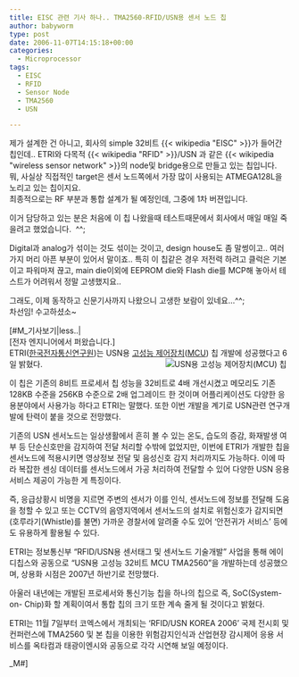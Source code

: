 ```yaml
---
title: EISC 관련 기사 하나.. TMA2560-RFID/USN용 센서 노드 칩
author: babyworm
type: post
date: 2006-11-07T14:15:18+00:00
categories:
  - Microprocessor
tags:
  - EISC
  - RFID
  - Sensor Node
  - TMA2560
  - USN

---
```

제가 설계한 건 아니고, 회사의 simple 32비트 {{< wikipedia "EISC" >}}가 들어간 칩인데.. ETRI와 다목적 {{< wikipedia "RFID" >}}/USN 과 같은 {{< wikipedia "wireless sensor network" >}}의 node및 bridge용으로 만들고 있는 칩입니다. &nbsp;  
뭐, 사실상 직접적인 target은 센서 노드쪽에서 가장 많이 사용되는 ATMEGA128L을 노리고 있는 칩이지요.  
최종적으로는 RF 부분과 통합 설계가 될 예정인데, 그중에 1차 버젼입니다. 

이거 담당하고 있는 분은 처음에 이 칩 나왔을때 테스트때문에서 회사에서 매일 매일 죽을려고 했었습니다.&nbsp; ^^;

Digital과 analog가 섞이는 것도 섞이는 것이고, design house도 좀 말썽이고.. 여러가지 머리 아픈 부분이 있어서 말이죠.. 특히 이 칩같은 경우 저전력 하려고 클럭은 기본이고 파워마져 끊고, main die이외에 EEPROM die와 Flash die를 MCP해 놓아서 테스트가 어려워서 정말 고생했지요..

그래도, 이제 동작하고 신문기사까지 나왔으니 고생한 보람이 있네요&#8230;^^;  
차선임! 수고하셨소~ 

[#M_기사보기|less..|  
[전자 엔지니어에서 퍼왔습니다.]  
ETRI(<a href="http://www.eetkorea.com/search/keyword.php?keywords=%C7%D1%B1%B9%C0%FC%C0%DA%C5%EB%BD%C5%BF%AC%B1%B8%BF%F8&ACTION_TYPE=SEARCH&operation=PHRASE&search_mod=advanced&section=ALL&encode=1&sub_form=quickform" target="_blank">한국전자통신연구원</a>)는 USN용 <a href="http://www.eetkorea.com/search/keyword.php?keywords=%B0%ED%BC%BA%B4%C9+%C1%A6%BE%EE%C0%E5%C4%A1&ACTION_TYPE=SEARCH&operation=PHRASE&search_mod=advanced&section=ALL&encode=1&sub_form=quickform" target="_blank">고성능 제어장치</a>(<a href="http://www.eetkorea.com/search/keyword.php?keywords=MCU&ACTION_TYPE=SEARCH&operation=PHRASE&search_mod=advanced&section=ALL&encode=1&sub_form=quickform" target="_blank">MCU</a>) 칩 개발에 성공했다고 6일 밝혔다.<img decoding="async" alt="USN용 고성능 제어장치(MCU) 칩" hspace="7" src="https://i0.wp.com/www.eetkorea.com/ARTICLES/2006NOV/2/EEKOL_2006NOV07_STECH_NP_23.JPG?w=625" align="right" data-recalc-dims="1" /> 

이 칩은 기존의 8비트 프로세서 칩 성능을 32비트로 4배 개선시켰고 메모리도 기존 128KB 수준을 256KB 수준으로 2배 업그레이드 한 것이며 어플리케이션도 다양한 응용분야에서 사용가능 하다고 ETRI는 말했다. 또한 이번 개발을 계기로 USN관련 연구개발에 탄력이 붙을 것으로 전망했다. 

기존의 USN 센서노드는 일상생활에서 흔히 볼 수 있는 온도, 습도의 증감, 화재발생 여부 등 단순신호만을 감지하여 전달 처리할 수밖에 없었지만, 이번에 ETRI가 개발한 칩을 센서노드에 적용시키면 영상정보 전달 및 음성신호 감지 처리까지도 가능하다. 이에 따라 복잡한 센싱 데이터를 센서노드에서 가공 처리하여 전달할 수 있어 다양한 USN 응용서비스 제공이 가능한 게 특징이다. 

즉, 응급상황시 비명을 지르면 주변의 센서가 이를 인식, 센서노드에 정보를 전달해 도움을 청할 수 있고 또는 CCTV의 음영지역에서 센서노드의 설치로 위험신호가 감지되면(호루라기(Whistle)를 불면) 가까운 경찰서에 알려줄 수도 있어 ‘안전귀가 서비스’ 등에도 유용하게 활용될 수 있다. 

ETRI는 정보통신부 “RFID/USN용 센서태그 및 센서노드 기술개발” 사업을 통해 에이디칩스와 공동으로 “USN용 고성능 32비트 MCU TMA2560”을 개발하는데 성공했으며, 상용화 시점은 2007년 하반기로 전망했다. 

아울러 내년에는 개발된 프로세서와 통신기능 칩을 하나의 칩으로 즉, SoC(System-on- Chip)화 할 계획이여서 통합 칩의 크기 또한 계속 줄게 될 것이다고 밝혔다. 

ETRI는 11월 7일부터 코엑스에서 개최되는 ‘RFID/USN KOREA 2006’ 국제 전시회 및 컨퍼런스에 TMA2560 및 본 칩을 이용한 위험감지인식과 산업현장 감시제어 응용 서비스를 옥타컴과 태광이엔시와 공동으로 각각 시연해 보일 예정이다. 

_M#]

